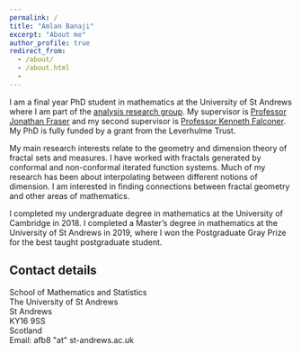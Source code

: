 ```yaml
---
permalink: /
title: "Amlan Banaji"
excerpt: "About me"
author_profile: true
redirect_from:
  - /about/
  - /about.html
  -
---
```


I am a final year PhD student in mathematics at the University of St Andrews where I am part of the [analysis research group](http://www.mcs.st-andrews.ac.uk/pg/pure/Analysis/). My supervisor is [Professor Jonathan Fraser](http://www.mcs.st-andrews.ac.uk/~jmf32/) and my second supervisor is [Professor Kenneth Falconer](http://www.mcs.st-and.ac.uk/~kenneth/). My PhD is fully funded by a grant from the Leverhulme Trust. 

My main research interests relate to the geometry and dimension theory of fractal sets and measures. I have worked with fractals generated by conformal and non-conformal iterated function systems. Much of my research has been about interpolating between different notions of dimension. I am interested in finding connections between fractal geometry and other areas of mathematics. 

I completed my undergraduate degree in mathematics at the University of Cambridge in 2018. I completed a Master’s degree in mathematics at the University of St Andrews in 2019, where I won the Postgraduate Gray Prize for the best taught postgraduate student. 

## Contact details

School of Mathematics and Statistics  
The University of St Andrews  
St Andrews  
KY16 9SS  
Scotland  
Email: afb8 "at" st-andrews.ac.uk
